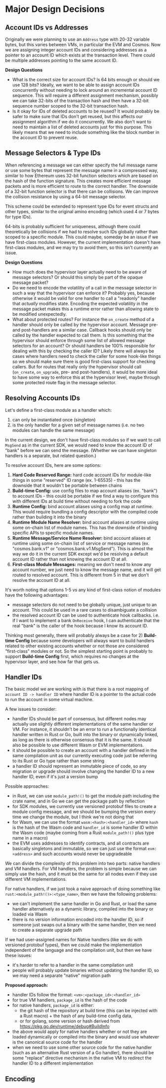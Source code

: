 # Major Design Decisions

## Account IDs vs Addresses

Originally we were planning to use an `Address` type with 20-32 variable bytes,
but this varies between VMs, in particular the EVM and Cosmos.
Now we are assigning integer account IDs and considering addresses as a pointer
to an account ID which exists at the transaction level.
There could be multiple addresses pointing to the same account ID.

**Design Questions**
* What is the correct size for account IDs? Is 64 bits enough or should we use 128 bits? Ideally, we want to be able to assign account IDs concurrently without needing to lock around an incremental account ID sequence. This will require a different assignment mechanism, possibly we can take 32-bits of the transaction hash and then have a 32-bit sequence number scoped to the 32-bit transaction hash.
* Is it okay for IDs of deleted accounts to be reused?
It would probably be safer to make sure that IDs don't get reused, but this affects our assignment algorithm if we do it concurrently.
We also don't want to need to maintain a list of deleted accounts just for this purpose.
This likely means that we need to include something like the block number in the account ID to prevent reuse.

## Message Selectors & Type IDs

When referencing a message we can either specify the full message name or use some bytes that represent the message name in a compressed way, similar to how Ethereum uses 32-bit function selectors which are based on the hash of the function signature.
This creates more efficient message packets
and is more efficient to route to the correct handler.
The downside of a 32-bit function selector is that there can be collisions.
We can improve the collision resistance by using a 64-bit message selector.

This scheme could be extended to represent type IDs for event structs and other types,
similar to the original amino encoding (which used 4 or 7 bytes for type IDs).

64-bits is probably sufficient for uniqueness, although there could theoretically be collisions if we had to resolve such IDs globally rather than scoped to a specific module. This could maybe, someday be an issue if we have first-class modules.
However, the current implementation doesn't have first-class modules, and we may try to avoid them, so this isn't currently an issue.

**Design Questions**
* How much does the hypervisor layer actually need to be aware of message selectors? Or should this simply be part of the opaque message packet?
* Do we need to encode the volatility of a call in the message selector in such a way that the hypervisor can enforce it? Probably yes, because otherwise it would be valid for one handler to call a "readonly" handler that _actually_ modifies state. Encoding the expected volatility in the message packet makes this a runtime error rather than allowing state to be modified unexpectedly.
* What about protected routes?
For instance the `on_create` method of a handler should only be called by the hypervisor account.
Message pre- and post-handlers are a similar case.
Callback hooks should only be called by the handler expected to call them. Is this something that the hypervisor should enforce through some list of allowed message selectors for an account? Or should handlers be 100% responsible for dealing with this by checking the caller ID?
Likely there will always be cases where handlers
need to check the caller for some hook-like things so we should make sure there is good first-class support 
for checking callers. But for routes that really only the hypervisor should call (`on_create`, `on_upgrade`, pre- and post-handlers), it would be more ideal to have some way to enforce this at the hypervisor level, maybe through some protected route flag in the message selector.

## Resolving Accounts IDs

Let's define a first-class module as a handler which:
1. can only be instantiated once (singleton)
2. is the only handler for a given set of message names (i.e. no two modules can handle the same message)

In the current design, we don't have first-class modules so if we want to call `MsgSend` as in the current SDK,
we would need to know the account ID of "bank" before we can send the message. (Whether we can have singleton
handlers is a separate, but related question.)

To resolve account IDs, here are some options:
1. **Hard Code Reserved Range:** hard code account IDs for module-like things in some "reserved" ID range (ex. 1-65535) - this has the downside that it wouldn't be portable between chains
2. **Build-time Config:** use config files to map account aliases (ex. "bank") to account IDs - this could be portable if we find a way to configure this with different IDs at build time without needing to fork the code
3. **Runtime Config:** bind account aliases using a config map at runtime. This would require bundling a config descriptor with the compiled code rather than building it into the binary
4. **Runtime Module Name Resolver:** bind account aliases at runtime using some on-chain list of module names. This has the downside of binding specific APIs to specific module names.
5. **Runtime Message/Service Name Resolver:** bind account aliases at runtime using some on-chain list of service or message names (ex. "cosmos.bank.v1" or "cosmos.bank.v1.MsgSend"). This is almost the way we do it in the current SDK except we'd be resolving a default account ID rather than not knowing the account ID at all.
6. **First-class Module Messages:** meaning we don't need to know any account number, we just need to know the message name, and it will get routed to resolved account. This is different from 5 in that we don't resolve the account ID at all.

It's worth noting that options 1-5 vs any kind of first-class notion of modules have the following advantages:
* message selectors do not need to be globally unique, just unique to an account. This could be used in a rare cases to disambiguate a collision
* the resolved account ID can be used to authenticate hook callbacks. i.e. if I want to implement a bank `OnReceive` hook, I can authenticate
that the real "bank" is the caller of the hook because I know its account ID.

Thinking most generally, there will probably always be a case for 2) **Build-time Config** because
some developers will always want to build handlers related to other existing accounts whether or not
those are considered "first-class" modules or not.
So the simplest starting point is probably to support **Build-time Config** first, which
requires no changes at the hypervisor layer, and see how far that gets us.

## Handler IDs

The basic model we are working with is that there is a root mapping of `account ID -> handler ID`
where handler ID is a pointer to the actual code to run the account in some virtual machine.

A few issues to consider:
* handler IDs should be part of consensus, but different nodes may actually use slightly different
implementations of the same handler or VM.
For instance, it shouldn't be an error to run a functionally identical handler written in Rust or Go,
built into the binary or dynamically linked, as long as there is otherwise consensus that it is the same.
It should also be possible to use different Wasm or EVM implementations.
* it should be possible to create an account with a handler defined in the same compilation unit as our currently executing code just be referring to its Rust or Go type rather than some string
* a handler ID should represent an immutable piece of code, so any migration or upgrade should involve changing the handler ID to a new handler ID, even if it's just a version bump

Possible approaches:
* in Rust, we can use `module_path!()` to get the module path including the crate name, and in Go we can get the package path by reflection
* for SDK modules, we currently use versioned protobuf files to create a module config message, and we should be bumping the version every time we change the module, but I think we're not doing that
* for Wasm, we can use the format `wasm:<hash>:<handler_id>` where `hash` is the hash of the Wasm code and `handler_id` is some handler ID within the Wasm code (maybe coming from a Rust `module_path!()` plus type name in a macro)
* the EVM uses addresses to identify contracts, and all contracts are basically singletons and immutable, so we can just use the format `evm:<address>` and such accounts would never be upgradeable

We can divide the complexity of this problem into two parts: native handlers and VM handlers.
For VM handlers, the problem is simple because we can simply use the hash, and it must be the same for
all nodes even if they use different VM implementations.

For native handlers, if we just took a naive approach of doing something like `rust:<module_path!()>:<type_name>`, then
we have the following problems:
* we can't implement the same handler in Go and Rust, or load the same handler alternatively as a dynamic
library, compiled into the binary or loaded via Wasm
* there is no version information encoded into the handler ID, so if someone just swaps out a binary with
the same handler, then we need to create a separate upgrade path

If we had user-assigned names for Native handlers (like we do with versioned protobuf types), then
we could make the implementation independent of the language and the compilation unit, but then we have these
issues:
* it's harder to refer to a handler in the same compilation unit
* people will probably update binaries without updating the handler ID, so we may need a separate "native" migration path

**Proposed approach:**
* handler IDs follow the format: `<vm>:<package_id>:<handler_id>`
* for true VM handlers, `package_id` is the hash of the code
* for native handlers, `package_id` is either:
    * the git hash of the repository at build time (this can be injected with a Rust macro) + the hash of any build-time config data,
    * or for golang, some version or hash derived from https://pkg.go.dev/runtime/debug#BuildInfo
* the above would apply for native handlers whether or not they are loaded dynamically or compiled into the binary and would use whatever is the canonical source code for the handler
* when we need to use some other source code for the native handler (such as an alternative Rust version of a Go handler), there should be some "replace" directive mechanism in the native VM to redirect the handler ID to a different implementation

## Encoding